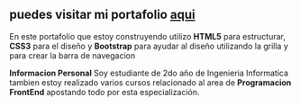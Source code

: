 ## puedes visitar mi portafolio  [aqui](https://yistler.github.io/portafolioWeb/)
En este portafolio que estoy construyendo utilizo **HTML5** para estructurar, **CSS3** para el diseño y **Bootstrap** para ayudar al diseño utilizando la grilla y para crear la barra de navegacion

**Informacion Personal** 
Soy estudiante de 2do año de Ingenieria Informatica tambien estoy realizado varios cursos relacionado al area de **Programacion FrontEnd** apostando todo por esta especialización.